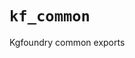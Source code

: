 # `kf_common`

Kgfoundry common exports

<!-- START doctoc generated TOC please keep comment here to allow auto update -->
<!-- END doctoc generated TOC please keep comment here to allow auto update -->
<!-- agent:readme v1 sha:091f97c8dc179d1eec06cd12561fb84922732e06 content:3119afb50e33 -->
